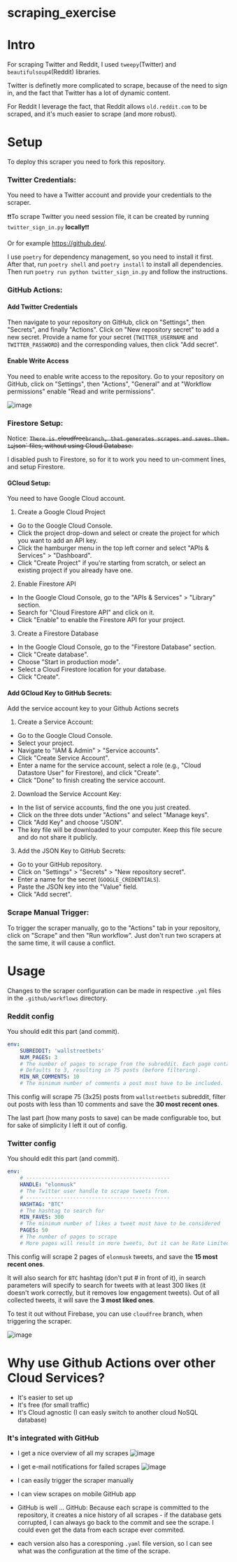 # scraping_exercise

# Intro
For scraping Twitter and Reddit, I used `tweepy`(Twitter) and `beautifulsoup4`(Reddit) libraries.

Twitter is definetly more complicated to scrape, because of the need to sign in, and the fact that Twitter has a lot of dynamic content.

For Reddit I leverage the fact, that Reddit allows `old.reddit.com` to be scraped, and it's much easier to scrape (and more robust).

# Setup
To deploy this scraper you need to fork this repository.

### Twitter Credentials:
You need to have a Twitter account and provide your credentials to the scraper.

❗️❗️To scrape Twitter you need session file, it can be created by running `twitter_sign_in.py` **locally**❗️❗️

Or for example https://github.dev/. 

I use `poetry` for dependency management, so you need to install it first.
After that, run `poetry shell` and `poetry install` to install all dependencies.
Then run `poetry run python twitter_sign_in.py` and follow the instructions.

### GitHub Actions:

#### Add Twitter Credentials 
Then navigate to your repository on GitHub, click on "Settings", then "Secrets", and finally "Actions". Click on "New repository secret" to add a new secret. Provide a name for your secret (`TWITTER_USERNAME` and `TWITTER_PASSWORD`) and the corresponding values, then click "Add secret".

#### Enable Write Access    
You need to enable write access to the repository.
Go to your repository on GitHub, click on "Settings", then "Actions", "General" and at "Workflow permissions" enable "Read and write permissions".

![image](docs/gh_action.jpg)

### Firestore Setup:
Notice:
~~`There is `cloudfree` branch, that generates scrapes and saves them to `json` files, without using Cloud Database.~~

I disabled push to Firestore, so for it to work you need to un-comment lines, and setup Firestore.

#### GCloud Setup:
You need to have Google Cloud account.
1. Create a Google Cloud Project
- Go to the Google Cloud Console.
- Click the project drop-down and select or create the project for which you want to add an API key.
- Click the hamburger menu in the top left corner and select "APIs & Services" > "Dashboard".
- Click "Create Project" if you're starting from scratch, or select an existing project if you already have one.
2. Enable Firestore API
- In the Google Cloud Console, go to the "APIs & Services" > "Library" section.
- Search for "Cloud Firestore API" and click on it.
- Click "Enable" to enable the Firestore API for your project.
3. Create a Firestore Database
- In the Google Cloud Console, go to the "Firestore Database" section.
- Click "Create database".
- Choose "Start in production mode".
- Select a Cloud Firestore location for your database.
- Click "Create".

#### Add GCloud Key to GitHub Secrets:
Add the service account key to your Github Actions secrets  

1. Create a Service Account:
- Go to the Google Cloud Console.
- Select your project.
- Navigate to "IAM & Admin" > "Service accounts".
- Click "Create Service Account".
- Enter a name for the service account, select a role (e.g., "Cloud Datastore User" for Firestore), and click "Create".
- Click "Done" to finish creating the service account.
2. Download the Service Account Key:
- In the list of service accounts, find the one you just created.
- Click on the three dots under "Actions" and select "Manage keys".
- Click "Add Key" and choose "JSON".
- The key file will be downloaded to your computer. Keep this file secure and do not share it publicly.
3. Add the JSON Key to GitHub Secrets:
- Go to your GitHub repository.
- Click on "Settings" > "Secrets" > "New repository secret".
- Enter a name for the secret (`GOOGLE_CREDENTIALS`).
- Paste the JSON key into the "Value" field.
- Click "Add secret".

### Scrape Manual Trigger:
To trigger the scraper manually, go to the "Actions" tab in your repository, click on "Scrape" and then "Run workflow".
Just don't run two scrapers at the same time, it will cause a conflict.

# Usage
Changes to the scraper configuration can be made in respective `.yml` files in the `.github/workflows` directory.


### Reddit config
You should edit this part (and commit).
```yaml
env:
    SUBREDDIT: 'wallstreetbets'
    NUM_PAGES: 3
    # The number of pages to scrape from the subreddit. Each page contains 25 posts. 
    # Defaults to 3, resulting in 75 posts (before filtering).
    MIN_NR_COMMENTS: 10
    # The minimum number of comments a post must have to be included.
```
This config will scrape 75 (3x25) posts from `wallstreetbets` subreddit, filter out posts with less than 10 comments and save the **30 most recent ones**.

The last part (how many posts to save) can be made configurable too, but for sake of simplicity I left it out of config.

### Twitter config
You should edit this part (and commit).

```yaml
env:
    # ----------------------------------------------
    HANDLE: "elonmusk"
    # The Twitter user handle to scrape tweets from.
    # ----------------------------------------------
    HASHTAG: "BTC"
    # The hashtag to search for
    MIN_FAVES: 300
    # The minimum number of likes a tweet must have to be considered
    PAGES: 50
    # The number of pages to scrape
    # More pages will result in more tweets, but it can be Rate Limited.
```

This config will scrape 2 pages of `elonmusk` tweets, and save the **15 most recent ones**.

It will also search for `BTC` hashtag (don't put # in front of it), in search parameters will specify to search for tweets with at least 300 likes (it doesn't work correctly, but it removes low engagement tweets).
Out of all collected tweets, it will save the **3 most liked ones**.


To test it out without Firebase, you can use `cloudfree` branch, when triggering the scraper.

![image](docs/branch.jpg)

# Why use Github Actions over other Cloud Services?
- It's easier to set up
- It's free (for small traffic)
- It's Cloud agnostic (I can easly switch to another cloud NoSQL database)

### It's integrated with GitHub
 - I get a nice overview of all my scrapes
 ![image](docs/scrapeUI.jpg)

- I get e-mail notifications for failed scrapes
![image](docs/emails.jpg)

- I can easily trigger the scraper manually 
- I can view scrapes on mobile GitHub app
- GitHub is well ... GitHub: Because each scrape is committed to the repository, it creates a nice history of all scrapes - if the database gets corrupted, I can always go back to the commit and see the scrape.
I could even get the data from each scrape ever commited.
- each version also has a coresponing `.yaml` file version, so I can see what was the configuration at the time of the scrape.

    